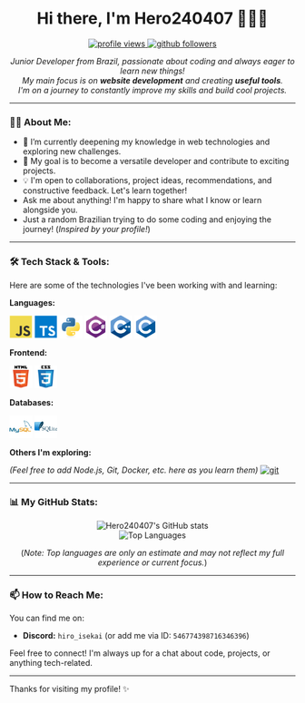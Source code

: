<h1 align="center">Hi there, I'm Hero240407 👋🇧🇷</h1>

<p align="center">
  <a href="https://github.com/Hero240407">
    <img src="https://komarev.com/ghpvc/?username=Hero240407&label=Profile%20views&color=0e75b6&style=flat-square" alt="profile views"/>
  </a>
  <a href="https://github.com/Hero240407?tab=followers">
    <img src="https://img.shields.io/github/followers/Hero240407?label=Followers&style=flat-square&logo=github&color=0e75b6" alt="github followers"/>
  </a>
</p>

<p align="center">
  <em>Junior Developer from Brazil, passionate about coding and always eager to learn new things!</em><br>
  <em>My main focus is on <strong>website development</strong> and creating <strong>useful tools</strong>.</em><br>
  <em>I'm on a journey to constantly improve my skills and build cool projects.</em>
</p>

---

### 👨‍💻 About Me:

*   🌱 I’m currently deepening my knowledge in web technologies and exploring new challenges.
*   🚀 My goal is to become a versatile developer and contribute to exciting projects.
*   💡 I'm open to collaborations, project ideas, recommendations, and constructive feedback. Let's learn together!
*   Ask me about anything! I'm happy to share what I know or learn alongside you.
*   Just a random Brazilian trying to do some coding and enjoying the journey! (<em>Inspired by your profile!</em>)

---

### 🛠️ Tech Stack & Tools:

Here are some of the technologies I've been working with and learning:

**Languages:**
<p align="left">
  <a href="https://developer.mozilla.org/en-US/docs/Web/JavaScript" target="_blank" rel="noreferrer"><img src="https://raw.githubusercontent.com/devicons/devicon/master/icons/javascript/javascript-original.svg" alt="javascript" width="40" height="40"/></a>
  <a href="https://www.typescriptlang.org/" target="_blank" rel="noreferrer"><img src="https://raw.githubusercontent.com/devicons/devicon/master/icons/typescript/typescript-original.svg" alt="typescript" width="40" height="40"/></a>
  <a href="https://www.python.org" target="_blank" rel="noreferrer"><img src="https://raw.githubusercontent.com/devicons/devicon/master/icons/python/python-original.svg" alt="python" width="40" height="40"/></a>
  <a href="https://learn.microsoft.com/en-us/dotnet/csharp/" target="_blank" rel="noreferrer"><img src="https://raw.githubusercontent.com/devicons/devicon/master/icons/csharp/csharp-original.svg" alt="csharp" width="40" height="40"/></a>
  <a href="https://www.cplusplus.com/" target="_blank" rel="noreferrer"><img src="https://raw.githubusercontent.com/devicons/devicon/master/icons/cplusplus/cplusplus-original.svg" alt="cplusplus" width="40" height="40"/></a>
  <a href="https://en.wikipedia.org/wiki/C_(programming_language)" target="_blank" rel="noreferrer"><img src="https://raw.githubusercontent.com/devicons/devicon/master/icons/c/c-original.svg" alt="c" width="40" height="40"/></a>
</p>

**Frontend:**
<p align="left">
  <a href="https://www.w3.org/html/" target="_blank" rel="noreferrer"><img src="https://raw.githubusercontent.com/devicons/devicon/master/icons/html5/html5-original-wordmark.svg" alt="html5" width="40" height="40"/></a>
  <a href="https://www.w3schools.com/css/" target="_blank" rel="noreferrer"><img src="https://raw.githubusercontent.com/devicons/devicon/master/icons/css3/css3-original-wordmark.svg" alt="css3" width="40" height="40"/></a>
</p>

**Databases:**
<p align="left">
  <a href="https://www.mysql.com/" target="_blank" rel="noreferrer"><img src="https://raw.githubusercontent.com/devicons/devicon/master/icons/mysql/mysql-original-wordmark.svg" alt="mysql" width="40" height="40"/></a>
  <a href="https://www.sqlite.org/" target="_blank" rel="noreferrer"><img src="https://raw.githubusercontent.com/devicons/devicon/master/icons/sqlite/sqlite-original-wordmark.svg" alt="sqlite" width="40" height="40"/></a>
</p>

**Others I'm exploring:**
<p align="left">
  <em>(Feel free to add Node.js, Git, Docker, etc. here as you learn them)</em>
  <a href="https://git-scm.com/" target="_blank" rel="noreferrer"><img src="https://www.vectorlogo.zone/logos/git-scm/git-scm-icon.svg" alt="git" width="40" height="40"/></a>
</p>

---

### 📊 My GitHub Stats:

<p align="center">
  <img src="https://github-readme-stats.vercel.app/api?username=Hero240407&show_icons=true&theme=tokyonight&hide_border=true&count_private=true" alt="Hero240407's GitHub stats" />
  <br/>
  <img src="https://github-readme-stats.vercel.app/api/top-langs/?username=Hero240407&layout=compact&theme=tokyonight&hide_border=true&langs_count=8" alt="Top Languages" />
</p>
<p align="center">
  (<em>Note: Top languages are only an estimate and may not reflect my full experience or current focus.</em>)
</p>

---

### 📫 How to Reach Me:

You can find me on:
*   **Discord:** `hiro_isekai` (or add me via ID: `546774398716346396`)

Feel free to connect! I'm always up for a chat about code, projects, or anything tech-related.

---

Thanks for visiting my profile! ✨
